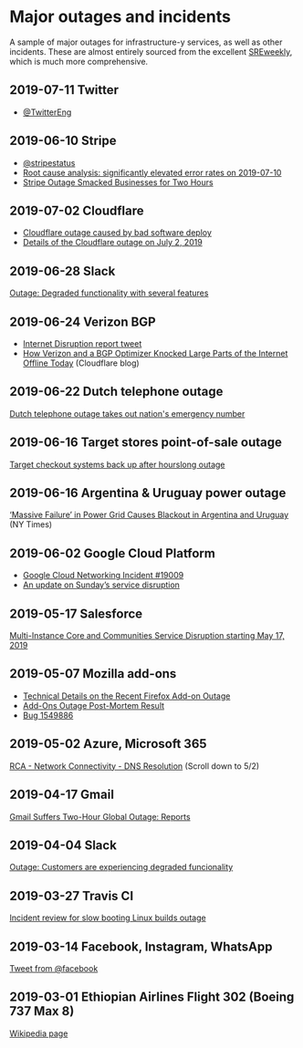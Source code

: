 # Major outages and incidents

A sample of major outages for infrastructure-y services, as well as other
incidents. These are almost entirely sourced from the excellent [SREweekly](http://sreweekly.com/?s=outages), which is much more comprehensive.

## 2019-07-11 Twitter

* [@TwitterEng](https://twitter.com/TwitterEng/status/1149415716228984832)

## 2019-06-10 Stripe

* [@stripestatus](https://twitter.com/stripestatus/status/1149152970950373377<Paste>)
* [Root cause analysis: significantly elevated error rates on 2019-07-10](https://stripe.com/rcas/2019-07-10)
* [Stripe Outage Smacked Businesses for Two Hours](https://fortune.com/2019/07/11/stripe-outage-technology-payment-processing/)


## 2019-07-02 Cloudflare

* [Cloudflare outage caused by bad software deploy](https://blog.cloudflare.com/cloudflare-outage/)
* [Details of the Cloudflare outage on July 2, 2019](https://blog.cloudflare.com/details-of-the-cloudflare-outage-on-july-2-2019/)

## 2019-06-28 Slack

[Outage: Degraded functionality with several features](https://status.slack.com/2019-06/9f63d8e30ee85f46)

## 2019-06-24 Verizon BGP

* [Internet Disruption report tweet](https://twitter.com/InternetDsrptns/status/1143159197191815168)
* [How Verizon and a BGP Optimizer Knocked Large Parts of the Internet Offline Today](https://blog.cloudflare.com/how-verizon-and-a-bgp-optimizer-knocked-large-parts-of-the-internet-offline-today/) (Cloudflare blog)

## 2019-06-22 Dutch telephone outage

[Dutch telephone outage takes out nation's emergency number](https://news.yahoo.com/dutch-telephone-outage-hits-emergency-150300556.html)

## 2019-06-16 Target stores point-of-sale outage

[Target checkout systems back up after hourslong outage](http://www.startribune.com/target-cash-registers-down-across-united-states-outage-pos/511350631/)

## 2019-06-16 Argentina & Uruguay power outage

[‘Massive Failure’ in Power Grid Causes Blackout in Argentina and Uruguay](https://www.nytimes.com/2019/06/16/world/americas/power-outage-argentina-uruguay.html) (NY Times)

## 2019-06-02 Google Cloud Platform

* [Google Cloud Networking Incident #19009](https://status.cloud.google.com/incident/cloud-networking/19009)
* [An update on Sunday’s service disruption](https://cloud.google.com/blog/topics/inside-google-cloud/an-update-on-sundays-service-disruption)


## 2019-05-17 Salesforce

[Multi-Instance Core and Communities Service Disruption starting May 17, 2019](https://help.salesforce.com/articleView?id=000320234&mode=1&type=1)

## 2019-05-07 Mozilla add-ons

* [Technical Details on the Recent Firefox Add-on Outage](https://hacks.mozilla.org/2019/05/technical-details-on-the-recent-firefox-add-on-outage/)
* [Add-Ons Outage Post-Mortem Result](https://hacks.mozilla.org/2019/07/add-ons-outage-post-mortem-result/)
* [Bug 1549886](https://bugzilla.mozilla.org/show_bug.cgi?id=1549886)

## 2019-05-02 Azure, Microsoft 365

[RCA - Network Connectivity - DNS Resolution](https://status.azure.com/en-us/status/history) (Scroll down to 5/2)

## 2019-04-17 Gmail

[Gmail Suffers Two-Hour Global Outage: Reports](https://www.mediapost.com/publications/article/334733/gmail-suffers-two-hour-global-outage-reports.html)

## 2019-04-04 Slack

[Outage: Customers are experiencing degraded funcionality](https://status.slack.com/2019-04/cd8c3560451f0724)

## 2019-03-27 Travis CI

[Incident review for slow booting Linux builds outage](https://blog.travis-ci.com/2019-04-11-incident-review-slow-booting-Linux-builds-outage)


## 2019-03-14 Facebook, Instagram, WhatsApp

[Tweet from @facebook](https://twitter.com/facebook/status/1106229690069442560)


## 2019-03-01 Ethiopian Airlines Flight 302 (Boeing 737 Max 8)

[Wikipedia page](https://en.wikipedia.org/wiki/Ethiopian_Airlines_Flight_302)
